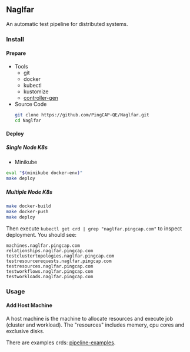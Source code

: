 ## Naglfar

An automatic test pipeline for distributed systems.

### Install

#### Prepare

- Tools
    - git
    - docker
    - kubectl
    - kustomize
    - [controller-gen](https://github.com/kubernetes-sigs/controller-tools/tree/master/cmd/controller-gen)
- Source Code
    ```bash
    git clone https://github.com/PingCAP-QE/Naglfar.git
    cd Naglfar
    ```

#### Deploy

##### Single Node K8s

- Minikube

```bash
eval "$(minikube docker-env)"
make deploy
```

##### Multiple Node K8s

```bash
make docker-build
make docker-push
make deploy
```

Then execute `kubectl get crd | grep "naglfar.pingcap.com"` to inspect deployment. You should see:

```
machines.naglfar.pingcap.com                
relationships.naglfar.pingcap.com           
testclustertopologies.naglfar.pingcap.com   
testresourcerequests.naglfar.pingcap.com    
testresources.naglfar.pingcap.com           
testworkflows.naglfar.pingcap.com           
testworkloads.naglfar.pingcap.com           
```

### Usage

#### Add Host Machine

A host machine is the machine to allocate resources and execute job (cluster and workload).
The "resources" includes memery, cpu cores and exclusive disks.

There are examples crds: [pipeline-examples](https://github.com/PingCAP-QE/Naglfar/tree/master/pipeline-examples).